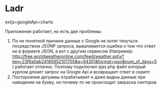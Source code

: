 Ladr
====
extjs+googleApi+charts

Приложение работает, но есть две проблемы:

1. По не понятной причине данные с Google не хотят тянуться посредством JSONP запроса, вываливается ошибка  о том что ответ не в формате JSON, а вот с другим сервисом (Например: http://free.worldweatheronline.com/feed/weather.ashx?key=23f6a0ab24185952101705&q=94301&format=json&num_of_days=5) работает отлично. Поэтому подключил ajax.php файл который курлом длеает запрос на Google Api и возвращает ответ в скрипт
2. Постороение диграмы отрабатывает и даже видны данные при наведении на букву, но почему-то не происходит закраска секторов.